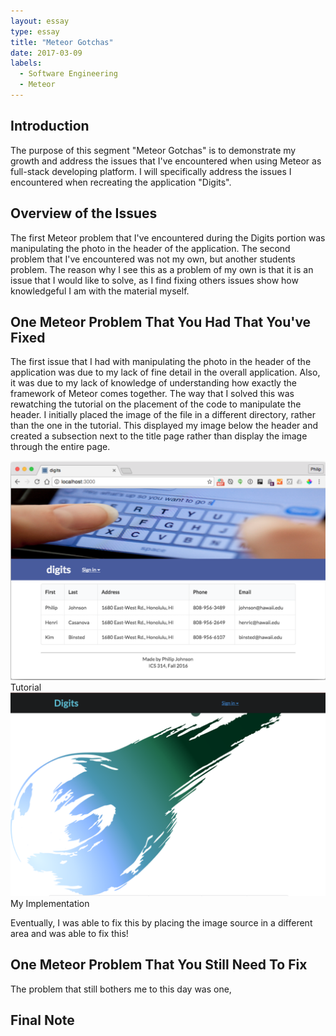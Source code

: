 ```yaml
---
layout: essay
type: essay
title: "Meteor Gotchas"
date: 2017-03-09
labels:
  - Software Engineering
  - Meteor
---
```


## Introduction
The purpose of this segment "Meteor Gotchas" is to demonstrate my growth and address the issues that I've encountered when using Meteor as full-stack developing platform. I will specifically address the issues I encountered when recreating the application "Digits".

## Overview of the Issues
The first Meteor problem that I've encountered during the Digits portion was manipulating the photo in the header of the application. The second problem that I've encountered was not my own, but another students problem. The reason why I see this as a problem of my own is that it is an issue that I would like to solve, as I find fixing others issues show how knowledgeful I am with the material myself.

## One Meteor Problem That You Had That You've Fixed
The first issue that I had with manipulating the photo in the header of the application was due to my lack of fine detail in the overall application. Also, it was due to my lack of knowledge of understanding how exactly the framework of Meteor comes together. The way that I solved this was rewatching the tutorial on the placement of the code to manipulate the header. I initially placed the image of the file in a different directory, rather than the one in the tutorial. This displayed my image below the header and created a subsection next to the title page rather than display the image through the entire page.

<img class="ui tiny right spaced image" src="../images/issue1.png"> Tutorial
<img class="ui tiny right spaced image" src="../images/issue2.png"> My Implementation

Eventually, I was able to fix this by placing the image source in a different area and was able to fix this!

## One Meteor Problem That You Still Need To Fix
The problem that still bothers me to this day was one, 

## Final Note
